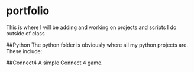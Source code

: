 # portfolio
This is where I will be adding and working on projects and scripts I do outside of class

##Python
The python folder is obviously where all my python projects are. These include:

##Connect4
A simple Connect 4 game.
